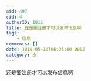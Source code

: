 ```yaml
---
aid: 497
cid: 4
authorID: 1016
title: 还是要注册才可以发布信息啊
tags:
    - 信息
comments: []
date: 2018-05-10T06:25:00.000Z
category: 水
---
```


还是要注册才可以发布信息啊
